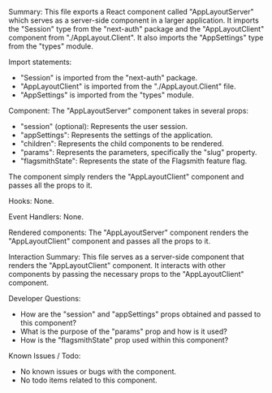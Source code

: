 Summary:
This file exports a React component called "AppLayoutServer" which serves as a server-side component in a larger application. It imports the "Session" type from the "next-auth" package and the "AppLayoutClient" component from "./AppLayout.Client". It also imports the "AppSettings" type from the "types" module.

Import statements:
- "Session" is imported from the "next-auth" package.
- "AppLayoutClient" is imported from the "./AppLayout.Client" file.
- "AppSettings" is imported from the "types" module.

Component:
The "AppLayoutServer" component takes in several props:
- "session" (optional): Represents the user session.
- "appSettings": Represents the settings of the application.
- "children": Represents the child components to be rendered.
- "params": Represents the parameters, specifically the "slug" property.
- "flagsmithState": Represents the state of the Flagsmith feature flag.

The component simply renders the "AppLayoutClient" component and passes all the props to it.

Hooks:
None.

Event Handlers:
None.

Rendered components:
The "AppLayoutServer" component renders the "AppLayoutClient" component and passes all the props to it.

Interaction Summary:
This file serves as a server-side component that renders the "AppLayoutClient" component. It interacts with other components by passing the necessary props to the "AppLayoutClient" component.

Developer Questions:
- How are the "session" and "appSettings" props obtained and passed to this component?
- What is the purpose of the "params" prop and how is it used?
- How is the "flagsmithState" prop used within this component?

Known Issues / Todo:
- No known issues or bugs with the component.
- No todo items related to this component.